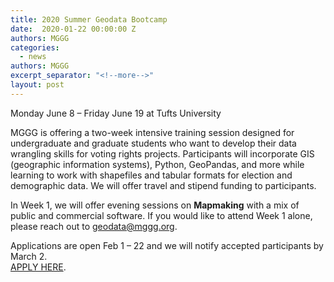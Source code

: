 ```yaml
---
title: 2020 Summer Geodata Bootcamp
date:  2020-01-22 00:00:00 Z
authors: MGGG
categories:
  - news
authors: MGGG
excerpt_separator: "<!--more-->"
layout: post
---
```


Monday June 8 – Friday June 19 at Tufts University

MGGG is offering a two-week intensive training session designed for undergraduate and graduate students who want to develop their data wrangling skills for voting rights projects. Participants will incorporate GIS (geographic information systems), Python, GeoPandas, and more while learning to work with shapefiles and tabular formats for election and demographic data. We will offer travel and stipend funding to participants.

In Week 1, we will offer evening sessions on **Mapmaking** with a mix of public and commercial software. If you would like to attend Week 1 alone, please reach out to <a href="mailto:geodata@mggg.org">geodata@mggg.org</a>.

Applications are open Feb 1 – 22 and we will notify accepted participants by March 2. <br> <a href="https://forms.gle/ywDiWAzwLUVg9TVj8">APPLY HERE</a>.

<!--more-->